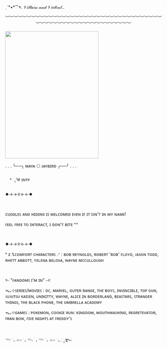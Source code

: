   ˏˋ°•*⁀➷ 𝒱𝒾𝓁𝓁𝒶𝒾𝓃 𝒶𝓃𝒹 𝒱𝒾𝑜𝓁𝑒𝓃𝓉..
<p align="center">
︶︶︶︶︶︶︶︶︶︶︶︶︶︶︶︶︶︶︶︶︶︶︶︶︶︶︶︶︶︶︶︶︶︶︶︶︶︶︶︶︶︶︶︶︶︶︶︶︶︶︶︶︶︶︶︶︶︶
</p>

<p align="left">
  <img width="300" height="409" src="https://github.com/user-attachments/assets/f485a38b-26f1-4eee-9bb3-cb8e870bc9cd">
</p>

. . . ╰──╮ ᴍᴀʏᴀ 🌕 ᴊᴀʏʙɪʀᴅ ╭──╯ . . .

 *ೃ༄ ɪɴᴛᴘ

✸→→⛤←←✸

     

ᴄᴜᴅᴅʟᴇꜱ ᴀɴᴅ ʜɪᴅɪɴɢ ɪꜱ ᴡᴇʟᴄᴏᴍᴇᴅ ᴇᴠᴇɴ ɪꜰ ɪᴛ ɪꜱɴ'ᴛ ɪɴ ᴍʏ ɴᴀᴍᴇ!

ꜰᴇᴇʟ ꜰʀᴇᴇ ᴛᴏ ɪɴᴛᴇʀᴀᴄᴛ, ɪ ᴅᴏɴ'ᴛ ʙɪᴛᴇ ^^

     

✸→→⛤←←✸

ᶻ 𝗓 𐰁ᴄᴏᴍꜰᴏʀᴛ ᴄʜᴀʀᴀᴄᴛᴇʀꜱ .ᐟ : ʙᴏʙ ʀᴇʏɴᴏʟᴅꜱ, ʀᴏʙᴇʀᴛ 'ʙᴏʙ' ꜰʟᴏʏᴅ, ᴊᴀꜱᴏɴ ᴛᴏᴅᴅ, ʀʜᴇᴛᴛ ᴀʙʙᴏᴛᴛ, ʏᴇʟᴇɴᴀ ʙᴇʟᴏᴠᴀ, ᴡᴀʏɴᴇ ᴍᴄᴄᴜʟʟᴏᴜɢʜ

     

୨⎯ "ꜰᴀɴᴅᴏᴍꜱ ɪ'ᴍ ɪɴ" ⎯୧

ᯓ₊⊹ꜱᴇʀɪᴇꜱ/ᴍᴏᴠɪᴇꜱ : ᴅᴄ, ᴍᴀʀᴠᴇʟ, ᴏᴜᴛᴇʀ ʀᴀɴɢᴇ, ᴛʜᴇ ʙᴏʏꜱ, ɪɴᴠɪɴᴄɪʙʟᴇ, ᴛᴏᴘ ɢᴜɴ, ᴊᴜᴊᴜᴛꜱᴜ ᴋᴀɪꜱᴇɴ, ᴜɴɪᴋɪᴛᴛʏ, ᴡᴀʏɴᴇ, ᴀʟɪᴄᴇ ɪɴ ʙᴏʀᴅᴇʀʟᴀɴᴅ, ʙᴇᴀꜱᴛᴀʀꜱ, ꜱᴛʀᴀɴɢᴇʀ ᴛʜɪɴɢꜱ, ᴛʜᴇ ʙʟᴀᴄᴋ ᴘʜᴏɴᴇ, ᴛʜᴇ ᴜᴍʙʀᴇʟʟᴀ ᴀᴄᴀᴅᴇᴍʏ

ᯓ₊⊹ɢᴀᴍᴇꜱ : ᴘᴏᴋᴇᴍᴏɴ, ᴄᴏᴏᴋɪᴇ ʀᴜɴ: ᴋɪɴɢᴅᴏᴍ, ᴍᴏᴜᴛʜᴡᴀꜱʜɪɴɢ, ʀᴇɢʀᴇᴛᴇᴠᴀᴛᴏʀ, ꜰʀᴀɴ ʙᴏᴡ, ꜰɪᴠᴇ ɴɪɢʜᴛꜱ ᴀᴛ ꜰʀᴇᴅᴅʏ'ꜱ

     

𓆝 ࣪ ˖ 𓆟 ࣪ ˖ 𓆞 ࣪ ˖ 𓆝 ࣪ ˖ 𓆟 ࣪ ˖.ೃ࿐
